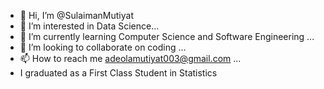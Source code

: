 - 👋 Hi, I’m @SulaimanMutiyat
- 👀 I’m interested in Data Science...
- 🌱 I’m currently learning Computer Science and Software Engineering ...
- 💞️ I’m looking to collaborate on coding  ...
- 📫 How to reach me adeolamutiyat003@gmail.com ...
- I graduated as a First Class Student in Statistics
<!---
SulaimanMutiyat/SulaimanMutiyat is a ✨ special ✨ repository because its `README.md` (this file) appears on your GitHub profile.
You can click the Preview link to take a look at your changes.
--->
